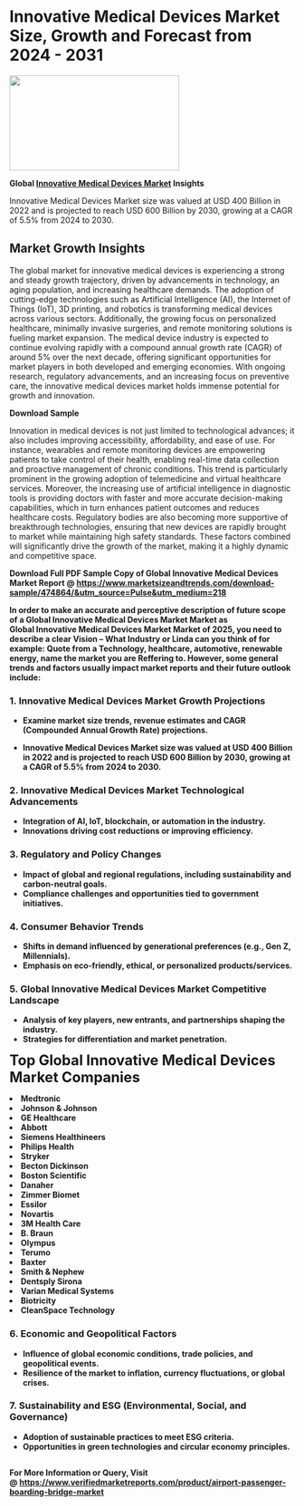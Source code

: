 <H1>Innovative Medical Devices Market Size, Growth and Forecast from 2024 - 2031</H1><img class="aligncenter size-medium wp-image-584254" src="https://thirdeyenews.in/wp-content/uploads/2024/09/Global-Market-Research-300x168.jpeg" alt="" width="300" height="168" /><p><strong>Global&nbsp;<a href="https://www.marketsizeandtrends.com/download-sample/474864/&amp;utm_source=Pulse&amp;utm_medium=218">Innovative Medical Devices Market</a> Insights</strong></p><p>Innovative Medical Devices Market size was valued at USD 400 Billion in 2022 and is projected to reach USD 600 Billion by 2030, growing at a CAGR of 5.5% from 2024 to 2030.</p><p><h2>Market Growth Insights</h2> <p>The global market for innovative medical devices is experiencing a strong and steady growth trajectory, driven by advancements in technology, an aging population, and increasing healthcare demands. The adoption of cutting-edge technologies such as Artificial Intelligence (AI), the Internet of Things (IoT), 3D printing, and robotics is transforming medical devices across various sectors. Additionally, the growing focus on personalized healthcare, minimally invasive surgeries, and remote monitoring solutions is fueling market expansion. The medical device industry is expected to continue evolving rapidly with a compound annual growth rate (CAGR) of around 5% over the next decade, offering significant opportunities for market players in both developed and emerging economies. With ongoing research, regulatory advancements, and an increasing focus on preventive care, the innovative medical devices market holds immense potential for growth and innovation.</p> <p><strong>Download Sample</strong></p> <p>Innovation in medical devices is not just limited to technological advances; it also includes improving accessibility, affordability, and ease of use. For instance, wearables and remote monitoring devices are empowering patients to take control of their health, enabling real-time data collection and proactive management of chronic conditions. This trend is particularly prominent in the growing adoption of telemedicine and virtual healthcare services. Moreover, the increasing use of artificial intelligence in diagnostic tools is providing doctors with faster and more accurate decision-making capabilities, which in turn enhances patient outcomes and reduces healthcare costs. Regulatory bodies are also becoming more supportive of breakthrough technologies, ensuring that new devices are rapidly brought to market while maintaining high safety standards. These factors combined will significantly drive the growth of the market, making it a highly dynamic and competitive space. <p><strong></p><p><span class=""><strong>Download Full PDF Sample Copy of Global Innovative Medical Devices Market Report</strong> @ <a href="https://www.marketsizeandtrends.com/download-sample/474864/&amp;utm_source=Pulse&amp;utm_medium=218" target="_blank">https://www.marketsizeandtrends.com/download-sample/474864/&amp;utm_source=Pulse&amp;utm_medium=218</a></span></p><p>In order to make an accurate and perceptive description of future scope of a Global&nbsp;Innovative Medical Devices Market Market as Global&nbsp;Innovative Medical Devices Market Market of 2025, you need to describe a clear Vision &ndash; What Industry or Linda can you think of for example: Quote from a Technology, healthcare, automotive, renewable energy, name the market you are Reffering to. However, some general trends and factors usually impact market reports and their future outlook include:</p><h3>1.&nbsp;<strong>Innovative Medical Devices Market Growth Projections</strong></h3><ul><li>Examine market size trends, revenue estimates and CAGR (Compounded Annual Growth Rate) projections.</li><li><p>Innovative Medical Devices Market size was valued at USD 400 Billion in 2022 and is projected to reach USD 600 Billion by 2030, growing at a CAGR of 5.5% from 2024 to 2030.</p></li></ul><h3>2.&nbsp;<strong>Innovative Medical Devices Market Technological Advancements</strong></h3><ul><li>Integration of AI, IoT, blockchain, or automation in the industry.</li><li>Innovations driving cost reductions or improving efficiency.</li></ul><h3>3.&nbsp;<strong>Regulatory and Policy Changes</strong></h3><ul><li>Impact of global and regional regulations, including sustainability and carbon-neutral goals.</li><li>Compliance challenges and opportunities tied to government initiatives.</li></ul><h3>4.&nbsp;<strong>Consumer Behavior Trends</strong></h3><ul><li>Shifts in demand influenced by generational preferences (e.g., Gen Z, Millennials).</li><li>Emphasis on eco-friendly, ethical, or personalized products/services.</li></ul><h3>5.&nbsp;<strong>Global Innovative Medical Devices Market Competitive Landscape</strong></h3><ul><li>Analysis of key players, new entrants, and partnerships shaping the industry.</li><li>Strategies for differentiation and market penetration.</li></ul><p data-pm-slice="1 1 []"><span style="color: inherit; font-family: inherit; font-size: 25px;">Top Global Innovative Medical Devices Market Companies</span></p><div class="" data-test-id=""><p><li>Medtronic</li><li> Johnson & Johnson</li><li> GE Healthcare</li><li> Abbott</li><li> Siemens Healthineers</li><li> Philips Health</li><li> Stryker</li><li> Becton Dickinson</li><li> Boston Scientific</li><li> Danaher</li><li> Zimmer Biomet</li><li> Essilor</li><li> Novartis</li><li> 3M Health Care</li><li> B. Braun</li><li> Olympus</li><li> Terumo</li><li> Baxter</li><li> Smith & Nephew</li><li> Dentsply Sirona</li><li> Varian Medical Systems</li><li> Biotricity</li><li> CleanSpace Technology</li></p></div><h3>6.&nbsp;<strong>Economic and Geopolitical Factors</strong></h3><ul><li>Influence of global economic conditions, trade policies, and geopolitical events.</li><li>Resilience of the market to inflation, currency fluctuations, or global crises.</li></ul><h3>7.&nbsp;<strong>Sustainability and ESG (Environmental, Social, and Governance)</strong></h3><ul><li>Adoption of sustainable practices to meet ESG criteria.</li><li>Opportunities in green technologies and circular economy principles.</li></ul><h2><strong style="font-size: 14px;">For More Information or Query, Visit @&nbsp;</strong><a style="background-color: #ffffff; font-size: 14px;" href="https://www.marketsizeandtrends.com/report/innovative-medical-devices-market/" target="_blank">https://www.verifiedmarketreports.com/product/airport-passenger-boarding-bridge-market</a></h2>

